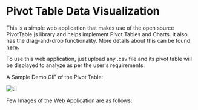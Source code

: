 # Pivot Table Data Visualization

This is a simple web application that makes use of the open source PivotTable.js library and helps implement Pivot Tables and Charts. It also has the drag-and-drop functionality. More details about this can be found [here](https://pivottable.js.org/examples/).

To use this web application, just upload any .csv file and its pivot table will be displayed to analyze as per the user's requirements.

A Sample Demo GIF of the Pivot Table:

![til](https://github.com/deepkchoudhary/pivot-table/blob/main/images/pivot-table-example.gif)

Few Images of the Web Application are as follows:
